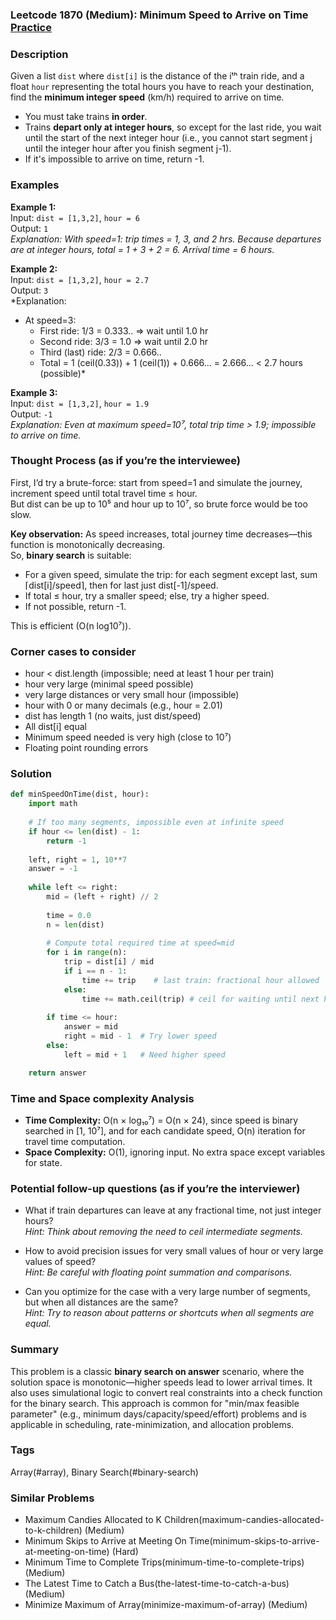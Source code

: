 ### Leetcode 1870 (Medium): Minimum Speed to Arrive on Time [Practice](https://leetcode.com/problems/minimum-speed-to-arrive-on-time)

### Description  
Given a list `dist` where `dist[i]` is the distance of the iᵗʰ train ride, and a float `hour` representing the total hours you have to reach your destination, find the **minimum integer speed** (km/h) required to arrive on time.  
- You must take trains **in order**.  
- Trains **depart only at integer hours**, so except for the last ride, you wait until the start of the next integer hour (i.e., you cannot start segment j until the integer hour after you finish segment j-1).  
- If it's impossible to arrive on time, return -1.

### Examples  

**Example 1:**  
Input: `dist = [1,3,2]`, `hour = 6`  
Output: `1`  
*Explanation: With speed=1: trip times = 1, 3, and 2 hrs. Because departures are at integer hours, total = 1 + 3 + 2 = 6. Arrival time = 6 hours.*

**Example 2:**  
Input: `dist = [1,3,2]`, `hour = 2.7`  
Output: `3`  
*Explanation:  
- At speed=3:  
  - First ride: 1/3 = 0.333.. ⇒ wait until 1.0 hr  
  - Second ride: 3/3 = 1.0 ⇒ wait until 2.0 hr  
  - Third (last) ride: 2/3 = 0.666..  
  - Total = 1 (ceil(0.33)) + 1 (ceil(1)) + 0.666... = 2.666... < 2.7 hours (possible)*

**Example 3:**  
Input: `dist = [1,3,2]`, `hour = 1.9`  
Output: `-1`  
*Explanation: Even at maximum speed=10⁷, total trip time > 1.9; impossible to arrive on time.*

### Thought Process (as if you’re the interviewee)  
First, I’d try a brute-force: start from speed=1 and simulate the journey, increment speed until total travel time ≤ hour.  
But dist can be up to 10⁵ and hour up to 10⁷, so brute force would be too slow.

**Key observation:** As speed increases, total journey time decreases—this function is monotonically decreasing.  
So, **binary search** is suitable:
- For a given speed, simulate the trip: for each segment except last, sum ⌈dist[i]/speed⌉, then for last just dist[-1]/speed.
- If total ≤ hour, try a smaller speed; else, try a higher speed.
- If not possible, return -1.

This is efficient (O(n log10⁷)).

### Corner cases to consider  
- hour < dist.length (impossible; need at least 1 hour per train)
- hour very large (minimal speed possible)
- very large distances or very small hour (impossible)
- hour with 0 or many decimals (e.g., hour = 2.01)
- dist has length 1 (no waits, just dist/speed)
- All dist[i] equal
- Minimum speed needed is very high (close to 10⁷)
- Floating point rounding errors

### Solution

```python
def minSpeedOnTime(dist, hour):
    import math
    
    # If too many segments, impossible even at infinite speed
    if hour <= len(dist) - 1:
        return -1
    
    left, right = 1, 10**7
    answer = -1
    
    while left <= right:
        mid = (left + right) // 2
        
        time = 0.0
        n = len(dist)
        
        # Compute total required time at speed=mid
        for i in range(n):
            trip = dist[i] / mid
            if i == n - 1:
                time += trip    # last train: fractional hour allowed
            else:
                time += math.ceil(trip) # ceil for waiting until next hour
                
        if time <= hour:
            answer = mid
            right = mid - 1  # Try lower speed
        else:
            left = mid + 1   # Need higher speed

    return answer
```

### Time and Space complexity Analysis  

- **Time Complexity:** O(n × log₁₀⁷) = O(n × 24), since speed is binary searched in [1, 10⁷], and for each candidate speed, O(n) iteration for travel time computation.
- **Space Complexity:** O(1), ignoring input. No extra space except variables for state.

### Potential follow-up questions (as if you’re the interviewer)  

- What if train departures can leave at any fractional time, not just integer hours?  
  *Hint: Think about removing the need to ceil intermediate segments.*

- How to avoid precision issues for very small values of hour or very large values of speed?  
  *Hint: Be careful with floating point summation and comparisons.*

- Can you optimize for the case with a very large number of segments, but when all distances are the same?  
  *Hint: Try to reason about patterns or shortcuts when all segments are equal.*

### Summary
This problem is a classic **binary search on answer** scenario, where the solution space is monotonic—higher speeds lead to lower arrival times. It also uses simulational logic to convert real constraints into a check function for the binary search. This approach is common for "min/max feasible parameter" (e.g., minimum days/capacity/speed/effort) problems and is applicable in scheduling, rate-minimization, and allocation problems.

### Tags
Array(#array), Binary Search(#binary-search)

### Similar Problems
- Maximum Candies Allocated to K Children(maximum-candies-allocated-to-k-children) (Medium)
- Minimum Skips to Arrive at Meeting On Time(minimum-skips-to-arrive-at-meeting-on-time) (Hard)
- Minimum Time to Complete Trips(minimum-time-to-complete-trips) (Medium)
- The Latest Time to Catch a Bus(the-latest-time-to-catch-a-bus) (Medium)
- Minimize Maximum of Array(minimize-maximum-of-array) (Medium)